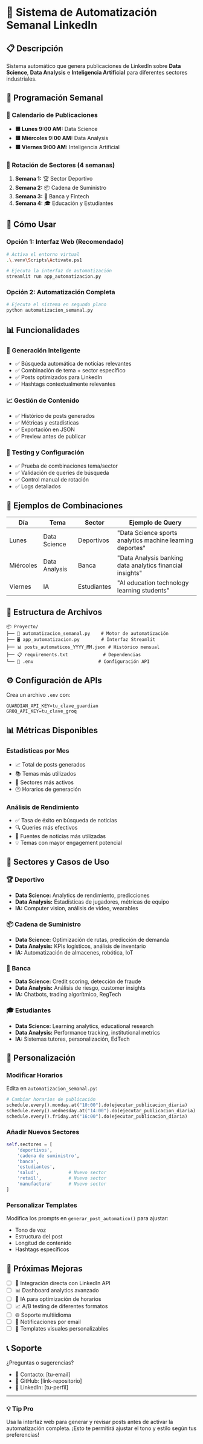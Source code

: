 # 🤖 Sistema de Automatización Semanal LinkedIn

## 📋 **Descripción**
Sistema automático que genera publicaciones de LinkedIn sobre **Data Science**, **Data Analysis** e **Inteligencia Artificial** para diferentes sectores industriales.

## 🎯 **Programación Semanal**

### **📅 Calendario de Publicaciones**
- **🟦 Lunes 9:00 AM:** Data Science
- **🟨 Miércoles 9:00 AM:** Data Analysis  
- **🟩 Viernes 9:00 AM:** Inteligencia Artificial

### **🔄 Rotación de Sectores (4 semanas)**
1. **Semana 1:** 🏆 Sector Deportivo
2. **Semana 2:** 📦 Cadena de Suministro
3. **Semana 3:** 🏦 Banca y Fintech
4. **Semana 4:** 🎓 Educación y Estudiantes

## 🚀 **Cómo Usar**

### **Opción 1: Interfaz Web (Recomendado)**
```bash
# Activa el entorno virtual
.\.venv\Scripts\Activate.ps1

# Ejecuta la interfaz de automatización
streamlit run app_automatizacion.py
```

### **Opción 2: Automatización Completa**
```bash
# Ejecuta el sistema en segundo plano
python automatizacion_semanal.py
```

## 📊 **Funcionalidades**

### **🎯 Generación Inteligente**
- ✅ Búsqueda automática de noticias relevantes
- ✅ Combinación de tema + sector específico
- ✅ Posts optimizados para LinkedIn
- ✅ Hashtags contextualmente relevantes

### **📈 Gestión de Contenido**
- ✅ Histórico de posts generados
- ✅ Métricas y estadísticas
- ✅ Exportación en JSON
- ✅ Preview antes de publicar

### **🧪 Testing y Configuración**
- ✅ Prueba de combinaciones tema/sector
- ✅ Validación de queries de búsqueda
- ✅ Control manual de rotación
- ✅ Logs detallados

## 🎨 **Ejemplos de Combinaciones**

| Día | Tema | Sector | Ejemplo de Query |
|-----|------|--------|------------------|
| Lunes | Data Science | Deportivos | "Data Science sports analytics machine learning deportes" |
| Miércoles | Data Analysis | Banca | "Data Analysis banking data analytics financial insights" |
| Viernes | IA | Estudiantes | "AI education technology learning students" |

## 📁 **Estructura de Archivos**

```
📦 Proyecto/
├── 🤖 automatizacion_semanal.py    # Motor de automatización
├── 🖥️ app_automatizacion.py        # Interfaz Streamlit
├── 📊 posts_automaticos_YYYY_MM.json # Histórico mensual
├── 📋 requirements.txt             # Dependencias
└── 🔧 .env                        # Configuración API
```

## ⚙️ **Configuración de APIs**

Crea un archivo `.env` con:
```env
GUARDIAN_API_KEY=tu_clave_guardian
GROQ_API_KEY=tu_clave_groq
```

## 📊 **Métricas Disponibles**

### **Estadísticas por Mes**
- 📈 Total de posts generados
- 📚 Temas más utilizados  
- 🎯 Sectores más activos
- 🕐 Horarios de generación

### **Análisis de Rendimiento**
- ✅ Tasa de éxito en búsqueda de noticias
- 🔍 Queries más efectivos
- 📰 Fuentes de noticias más utilizadas
- 💡 Temas con mayor engagement potencial

## 🎯 **Sectores y Casos de Uso**

### **🏆 Deportivo**
- **Data Science:** Analytics de rendimiento, predicciones
- **Data Analysis:** Estadísticas de jugadores, métricas de equipo
- **IA:** Computer vision, análisis de video, wearables

### **📦 Cadena de Suministro**
- **Data Science:** Optimización de rutas, predicción de demanda
- **Data Analysis:** KPIs logísticos, análisis de inventario  
- **IA:** Automatización de almacenes, robótica, IoT

### **🏦 Banca**
- **Data Science:** Credit scoring, detección de fraude
- **Data Analysis:** Análisis de riesgo, customer insights
- **IA:** Chatbots, trading algorítmico, RegTech

### **🎓 Estudiantes**  
- **Data Science:** Learning analytics, educational research
- **Data Analysis:** Performance tracking, institutional metrics
- **IA:** Sistemas tutores, personalización, EdTech

## 🔧 **Personalización**

### **Modificar Horarios**
Edita en `automatizacion_semanal.py`:
```python
# Cambiar horarios de publicación
schedule.every().monday.at("10:00").do(ejecutar_publicacion_diaria)
schedule.every().wednesday.at("14:00").do(ejecutar_publicacion_diaria)  
schedule.every().friday.at("16:00").do(ejecutar_publicacion_diaria)
```

### **Añadir Nuevos Sectores**
```python
self.sectores = [
    'deportivos',
    'cadena de suministro', 
    'banca',
    'estudiantes',
    'salud',           # Nuevo sector
    'retail',          # Nuevo sector
    'manufactura'      # Nuevo sector
]
```

### **Personalizar Templates**
Modifica los prompts en `generar_post_automatico()` para ajustar:
- Tono de voz
- Estructura del post
- Longitud de contenido
- Hashtags específicos

## 🚀 **Próximas Mejoras**

- [ ] 📱 Integración directa con LinkedIn API
- [ ] 📊 Dashboard analytics avanzado
- [ ] 🤖 IA para optimización de horarios
- [ ] 📈 A/B testing de diferentes formatos
- [ ] 🌐 Soporte multiidioma
- [ ] 📧 Notificaciones por email
- [ ] 🎨 Templates visuales personalizables

## 📞 **Soporte**

¿Preguntas o sugerencias? 
- 📧 Contacto: [tu-email]
- 🐙 GitHub: [link-repositorio]
- 💼 LinkedIn: [tu-perfil]

---

### 💡 **Tip Pro**
Usa la interfaz web para generar y revisar posts antes de activar la automatización completa. ¡Esto te permitirá ajustar el tono y estilo según tus preferencias!